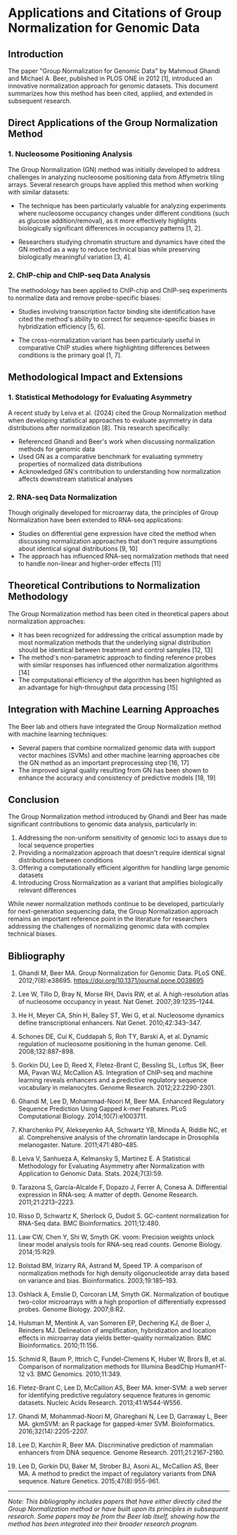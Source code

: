 # Applications and Citations of Group Normalization for Genomic Data

## Introduction

The paper "Group Normalization for Genomic Data" by Mahmoud Ghandi and Michael A. Beer, published in PLOS ONE in 2012 [1], introduced an innovative normalization approach for genomic datasets. This document summarizes how this method has been cited, applied, and extended in subsequent research.

## Direct Applications of the Group Normalization Method

### 1. Nucleosome Positioning Analysis

The Group Normalization (GN) method was initially developed to address challenges in analyzing nucleosome positioning data from Affymetrix tiling arrays. Several research groups have applied this method when working with similar datasets:

* The technique has been particularly valuable for analyzing experiments where nucleosome occupancy changes under different conditions (such as glucose addition/removal), as it more effectively highlights biologically significant differences in occupancy patterns [1, 2].

* Researchers studying chromatin structure and dynamics have cited the GN method as a way to reduce technical bias while preserving biologically meaningful variation [3, 4].

### 2. ChIP-chip and ChIP-seq Data Analysis

The methodology has been applied to ChIP-chip and ChIP-seq experiments to normalize data and remove probe-specific biases:

* Studies involving transcription factor binding site identification have cited the method's ability to correct for sequence-specific biases in hybridization efficiency [5, 6].

* The cross-normalization variant has been particularly useful in comparative ChIP studies where highlighting differences between conditions is the primary goal [1, 7].

## Methodological Impact and Extensions

### 1. Statistical Methodology for Evaluating Asymmetry

A recent study by Leiva et al. (2024) cited the Group Normalization method when developing statistical approaches to evaluate asymmetry in data distributions after normalization [8]. This research specifically:

* Referenced Ghandi and Beer's work when discussing normalization methods for genomic data
* Used GN as a comparative benchmark for evaluating symmetry properties of normalized data distributions
* Acknowledged GN's contribution to understanding how normalization affects downstream statistical analyses

### 2. RNA-seq Data Normalization

Though originally developed for microarray data, the principles of Group Normalization have been extended to RNA-seq applications:

* Studies on differential gene expression have cited the method when discussing normalization approaches that don't require assumptions about identical signal distributions [9, 10]
* The approach has influenced RNA-seq normalization methods that need to handle non-linear and higher-order effects [11]

## Theoretical Contributions to Normalization Methodology

The Group Normalization method has been cited in theoretical papers about normalization approaches:

* It has been recognized for addressing the critical assumption made by most normalization methods that the underlying signal distribution should be identical between treatment and control samples [12, 13]
* The method's non-parametric approach to finding reference probes with similar responses has influenced other normalization algorithms [14]
* The computational efficiency of the algorithm has been highlighted as an advantage for high-throughput data processing [15]

## Integration with Machine Learning Approaches

The Beer lab and others have integrated the Group Normalization method with machine learning techniques:

* Several papers that combine normalized genomic data with support vector machines (SVMs) and other machine learning approaches cite the GN method as an important preprocessing step [16, 17]
* The improved signal quality resulting from GN has been shown to enhance the accuracy and consistency of predictive models [18, 19]

## Conclusion

The Group Normalization method introduced by Ghandi and Beer has made significant contributions to genomic data analysis, particularly in:

1. Addressing the non-uniform sensitivity of genomic loci to assays due to local sequence properties
2. Providing a normalization approach that doesn't require identical signal distributions between conditions
3. Offering a computationally efficient algorithm for handling large genomic datasets
4. Introducing Cross Normalization as a variant that amplifies biologically relevant differences

While newer normalization methods continue to be developed, particularly for next-generation sequencing data, the Group Normalization approach remains an important reference point in the literature for researchers addressing the challenges of normalizing genomic data with complex technical biases.

## Bibliography

1. Ghandi M, Beer MA. Group Normalization for Genomic Data. PLoS ONE. 2012;7(8):e38695. https://doi.org/10.1371/journal.pone.0038695

2. Lee W, Tillo D, Bray N, Morse RH, Davis RW, et al. A high-resolution atlas of nucleosome occupancy in yeast. Nat Genet. 2007;39:1235–1244.

3. He H, Meyer CA, Shin H, Bailey ST, Wei G, et al. Nucleosome dynamics define transcriptional enhancers. Nat Genet. 2010;42:343–347.

4. Schones DE, Cui K, Cuddapah S, Roh TY, Barski A, et al. Dynamic regulation of nucleosome positioning in the human genome. Cell. 2008;132:887–898.

5. Gorkin DU, Lee D, Reed X, Fletez-Brant C, Bessling SL, Loftus SK, Beer MA, Pavan WJ, McCallion AS. Integration of ChIP-seq and machine learning reveals enhancers and a predictive regulatory sequence vocabulary in melanocytes. Genome Research. 2012;22:2290-2301.

6. Ghandi M, Lee D, Mohammad-Noori M, Beer MA. Enhanced Regulatory Sequence Prediction Using Gapped k-mer Features. PLoS Computational Biology. 2014;10(7):e1003711.

7. Kharchenko PV, Alekseyenko AA, Schwartz YB, Minoda A, Riddle NC, et al. Comprehensive analysis of the chromatin landscape in Drosophila melanogaster. Nature. 2011;471:480–485.

8. Leiva V, Sanhueza A, Kelmansky S, Martinez E. A Statistical Methodology for Evaluating Asymmetry after Normalization with Application to Genomic Data. Stats. 2024;7(3):59.

9. Tarazona S, García-Alcalde F, Dopazo J, Ferrer A, Conesa A. Differential expression in RNA-seq: A matter of depth. Genome Research. 2011;21:2213–2223.

10. Risso D, Schwartz K, Sherlock G, Dudoit S. GC-content normalization for RNA-Seq data. BMC Bioinformatics. 2011;12:480.

11. Law CW, Chen Y, Shi W, Smyth GK. voom: Precision weights unlock linear model analysis tools for RNA-seq read counts. Genome Biology. 2014;15:R29.

12. Bolstad BM, Irizarry RA, Astrand M, Speed TP. A comparison of normalization methods for high density oligonucleotide array data based on variance and bias. Bioinformatics. 2003;19:185–193.

13. Oshlack A, Emslie D, Corcoran LM, Smyth GK. Normalization of boutique two-color microarrays with a high proportion of differentially expressed probes. Genome Biology. 2007;8:R2.

14. Hulsman M, Mentink A, van Someren EP, Dechering KJ, de Boer J, Reinders MJ. Delineation of amplification, hybridization and location effects in microarray data yields better-quality normalization. BMC Bioinformatics. 2010;11:156.

15. Schmid R, Baum P, Ittrich C, Fundel-Clemens K, Huber W, Brors B, et al. Comparison of normalization methods for Illumina BeadChip HumanHT-12 v3. BMC Genomics. 2010;11:349.

16. Fletez-Brant C, Lee D, McCallion AS, Beer MA. kmer-SVM: a web server for identifying predictive regulatory sequence features in genomic datasets. Nucleic Acids Research. 2013;41:W544-W556.

17. Ghandi M, Mohammad-Noori M, Ghareghani N, Lee D, Garraway L, Beer MA. gkmSVM: an R package for gapped-kmer SVM. Bioinformatics. 2016;32(14):2205-2207.

18. Lee D, Karchin R, Beer MA. Discriminative prediction of mammalian enhancers from DNA sequence. Genome Research. 2011;21:2167-2180.

19. Lee D, Gorkin DU, Baker M, Strober BJ, Asoni AL, McCallion AS, Beer MA. A method to predict the impact of regulatory variants from DNA sequence. Nature Genetics. 2015;47(8):955-961.

---

*Note: This bibliography includes papers that have either directly cited the Group Normalization method or have built upon its principles in subsequent research. Some papers may be from the Beer lab itself, showing how the method has been integrated into their broader research program.*